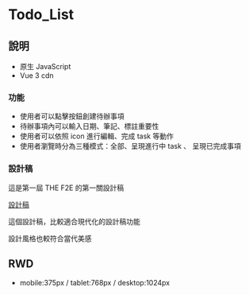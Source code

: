 # Todo_List
## 說明

- 原生 JavaScript
- Vue 3 cdn

### 功能

- 使用者可以點擊按鈕創建待辦事項
- 待辦事項內可以輸入日期、筆記、標註重要性
- 使用者可以依照 icon 進行編輯、完成 task 等動作
- 使用者瀏覽時分為三種模式：全部、呈現進行中 task 、 呈現已完成事項


### 設計稿

這是第一屆 THE F2E 的第一關設計稿

[設計稿](https://hexschool.github.io/THE_F2E_Design/todolist/)

這個設計稿，比較適合現代化的設計稿功能

設計風格也較符合當代美感

## RWD

- mobile:375px / tablet:768px / desktop:1024px
